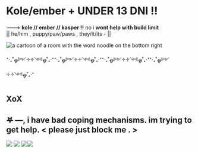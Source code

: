 # Kole/ember +   ****UNDER 13 DNI !!****


---> **kole // ember // kasper !!** no i **wont help with build limit**  
|| he/him , puppy/paw/paws , they/it/its - ||


<img src="https://media1.tenor.com/m/c83GGbgFvukAAAAd/gorillaz-noodle.gif" alt="a cartoon of a room with the word noodle on the bottom right"/>


⁺‧₊˚ஓ༻♱♱༺ஓ˚₊‧⁺⁺‧₊˚ஓ༻♱♱༺ஓ˚₊‧⁺⁺‧₊˚ஓ༻♱♱༺ஓ˚₊‧⁺⁺‧₊˚ஓ༻♱♱༺ஓ˚₊‧⁺
## XoX
 ## 𖤐 —, i have bad coping mechanisms. im trying to get help. < please just block me . >

 <img src="https://raining-starss.neocities.org/doot%20(3).png"/>  <img src="https://raining-starss.neocities.org/garfpenis%20(4).png"/> <img src="https://raining-starss.neocities.org/23523534%20(4).png"/><img src="https://raining-starss.neocities.org/plugplug%20(1).gif"/>
